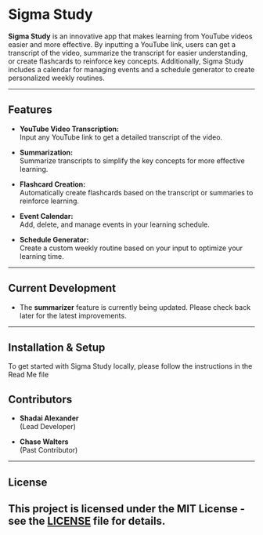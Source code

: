 

# Sigma Study

**Sigma Study** is an innovative app that makes learning from YouTube videos easier and more effective. By inputting a YouTube link, users can get a transcript of the video, summarize the transcript for easier understanding, or create flashcards to reinforce key concepts. Additionally, Sigma Study includes a calendar for managing events and a schedule generator to create personalized weekly routines.

---

## **Features**

- **YouTube Video Transcription:**  
  Input any YouTube link to get a detailed transcript of the video.
  
- **Summarization:**  
  Summarize transcripts to simplify the key concepts for more effective learning. 

- **Flashcard Creation:**  
  Automatically create flashcards based on the transcript or summaries to reinforce learning.

- **Event Calendar:**  
  Add, delete, and manage events in your learning schedule.

- **Schedule Generator:**  
  Create a custom weekly routine based on your input to optimize your learning time.

---

## **Current Development**

- The **summarizer** feature is currently being updated. Please check back later for the latest improvements.

---

## **Installation & Setup**

To get started with Sigma Study locally, please follow the instructions in the Read Me file
## **Contributors**

- **Shadai Alexander**  
  (Lead Developer)

- **Chase Walters**  
  (Past Contributor)

---
## **License**

This project is licensed under the MIT License - see the [LICENSE](./LICENSE) file for details.
---
